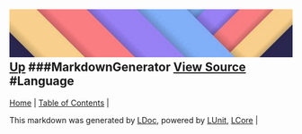 ![](../Content/LDoc-banner-small.png "")
[Up](MarkdownGenerator.md)
###MarkdownGenerator
[View Source](MarkdownGenerator.md)
#Language
---

[Home](../../README.md) | [Table of Contents](../../TableOfContents.md) | 


This markdown was generated by [LDoc](https://github.com/CodeSingularity/LDoc), powered by [LUnit](https://github.com/CodeSingularity/LUnit), [LCore](https://github.com/CodeSingularity/LCore) | 

